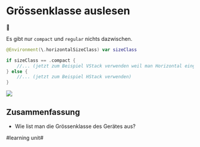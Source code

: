 # Grössenklasse auslesen
📱

Es gibt nur `compact` und `regular` nichts dazwischen. 

```swift
@Environment(\.horizontalSizeClass) var sizeClass
```


```swift
if sizeClass == .compact {
    //... (jetzt zum Beispiel VStack verwenden weil man Horizontal eingeschränkt ist )
} else {
    //... (jetzt zum Beispiel HStack verwenden)
}
```

![][image-1]

## Zusammenfassung
- Wie list man die Grössenklasse des Gerätes aus?

[image-1]:	assets/Bildschirmfoto%202022-08-24%20um%2015.38.11.png

#learning unit#